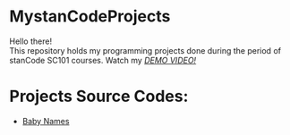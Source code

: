 # MystanCodeProjects
Hello there!\
This repository holds my programming projects done during the period of stanCode SC101 courses. 
Watch my *[DEMO VIDEO!](https://www.youtube.com/playlist?app=desktop&list=PL6FWNwNPGCE56gP3lxhYPLoUbqE_unUiP)*

# Projects Source Codes: #
* [Baby Names](https://github.com/iamnicolelai/MystanCodeProjects/tree/main/SC101Assignment4)

